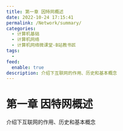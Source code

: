 ```yaml
---
title: 第一章 因特网概述
date: 2022-10-24 17:15:41
permalink: /Network/summary/
categories:
  - 计算机基础
  - 计算机网络
  - 计算机网络微课堂-B站教书匠
tags:
  - 
feed:
  enable: true
description: 介绍下互联网的作用、历史和基本概念
---
```

# 第一章 因特网概述



介绍下互联网的作用、历史和基本概念

<!-- more -->


　　‍

　　‍

　　‍

　　‍

　　‍
